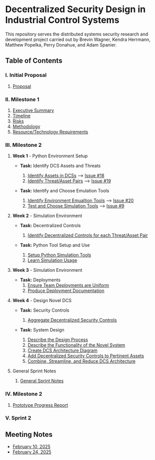 # Decentralized Security Design in Industrial Control Systems

This repository serves the distributed systems security research and development project carried out by Brevin Wagner, Kendra Herrmann, Matthew Popelka, Perry Donahue, and Adam Spanier.

## Table of Contents

### I. Initial Proposal
1. [Proposal](https://github.com/adamspanier/Distributed-Systems-Security/blob/main/Documentation/InitialProposal.md)

### II. Milestone 1
1. [Executive Summary](https://github.com/adamspanier/Distributed-Systems-Security/blob/main/Documentation/Summary.md)
2. [Timeline](https://github.com/adamspanier/Distributed-Systems-Security/blob/main/Documentation/Timeline.md)
3. [Risks](https://github.com/adamspanier/Distributed-Systems-Security/blob/main/Documentation/Risks.md)
4. [Methodology](https://github.com/adamspanier/Distributed-Systems-Security/blob/main/Documentation/Methodology.md)
5. [Resource/Technology Requirements](https://github.com/adamspanier/Distributed-Systems-Security/blob/main/Documentation/Resources.md)

### III. Milestone 2

1. **Week 1** - Python Environment Setup

    * **Task:** Identify DCS Assets and Threats
        1. [Identify Assets in DCSs](https://github.com/adamspanier/Distributed-Systems-Security/blob/main/Documentation/AssetsThreatsControls.md) --> [Issue #18](https://github.com/users/adamspanier/projects/5/views/1)
        2. [Identify Threat/Asset Pairs](https://github.com/adamspanier/Distributed-Systems-Security/blob/main/Documentation/AssetsThreatsControls.md) --> [Issue #19](https://github.com/users/adamspanier/projects/5/views/1)

    * **Task:** Identify and Choose Emulation Tools
        1. [Identify Environment Emualtion Tools](https://github.com/adamspanier/Distributed-Systems-Security/blob/main/Documentation/PythonSimulationTools.md) --> [Issue #20](https://github.com/users/adamspanier/projects/5/views/1)
        2. [Test and Choose Simulation Tools](https://github.com/adamspanier/Distributed-Systems-Security/blob/main/Documentation/PythonSimulationTools.md) --> [Issue #9](https://github.com/users/adamspanier/projects/5/views/1)
     
7. **Week 2** - Simulation Environment

    * **Task:** Decentralized Controls
        1. [Identify Decentralized Controls for each Threat/Asset Pair](https://github.com/adamspanier/Distributed-Systems-Security/blob/main/Documentation/AssetsThreatsControls.md)

    * **Task:** Python Tool Setup and Use
        1. [Setup Python Simulation Tools](https://github.com/adamspanier/Distributed-Systems-Security/blob/main/Documentation/PythonSimulationTools.md)
        2. [Learn Simulation Usage](https://github.com/adamspanier/Distributed-Systems-Security/blob/main/Documentation/PythonSimulationTools.md)
  
12. **Week 3** - Simulation Environment

    * **Task:** Deployments
        1. [Ensure Team Deployments are Uniform](https://github.com/adamspanier/Distributed-Systems-Security/blob/main/Documentation/PythonSimulationTools.md)
        2. [Produce Deployment Documentation](https://github.com/adamspanier/Distributed-Systems-Security/blob/main/Documentation/PythonSimulationTools.md)
        
15. **Week 4** - Design Novel DCS

    * **Task:** Security Controls
        1. [Aggregate Decentralized Security Controls](https://github.com/adamspanier/Distributed-Systems-Security/blob/main/Documentation/DecentralizedControls.md)

    * **Task:** System Design
        1. [Describe the Design Process](https://github.com/adamspanier/Distributed-Systems-Security/blob/main/Documentation/DCSArchitecture.md)
        2. [Describe the Functionality of the Novel System](https://github.com/adamspanier/Distributed-Systems-Security/blob/main/Documentation/DCSArchitecture.md)
        3. [Create DCS Architecture Diagram](https://github.com/adamspanier/Distributed-Systems-Security/blob/main/Documentation/DCSArchitecture.md)
        4. [Add Decentralized Security Controls to Pertinent Assets](https://github.com/adamspanier/Distributed-Systems-Security/blob/main/Documentation/DCSArchitecture.md)
        5. [Combine, Streamline, and Reduce DCS Architecture](https://github.com/adamspanier/Distributed-Systems-Security/blob/main/Documentation/DCSArchitecture.md)

16. General Sprint Notes

    1. [General Sprint Notes](https://github.com/adamspanier/Distributed-Systems-Security/blob/main/Documentation/Sprint1GeneralDocumentation.md)

### IV. Milestone 2
 1. [Prototype Progress Report](https://github.com/adamspanier/Distributed-Systems-Security/blob/main/Documentation/prototype-progress-report.md)
### V. Sprint 2

## Meeting Notes

* [February 10, 2025](https://github.com/adamspanier/Distributed-Systems-Security/blob/main/MeetingNotes/Feb10_Notes.md)
* [February 24, 2025](https://github.com/adamspanier/Distributed-Systems-Security/blob/main/MeetingNotes/Feb24_Notes.md)
